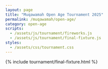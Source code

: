 ```yaml
---
layout: page
title: "Muqawamah Open Age Tournament 2025"
permalink: /muqawamah/open-age/
category: open-age
scripts:
  - /assets/js/tournament/fireworks.js
  - /assets/js/tournament/final-fixture.js
styles:
  - /assets/css/tournament.css
---
```


{% include tournament/final-fixture.html %}

<!-- Add this for fireworks -->
<canvas id="fireworksCanvas"></canvas>

<!-- Add these event trigger buttons for testing -->
<!-- <div class="test-buttons">
  <button class="test-btn" onclick="document.dispatchEvent(new Event('goalScored'))">Test Goal</button>
  <button class="test-btn" onclick="document.dispatchEvent(new Event('matchEnd'))">Test Match End</button>
</div> -->
